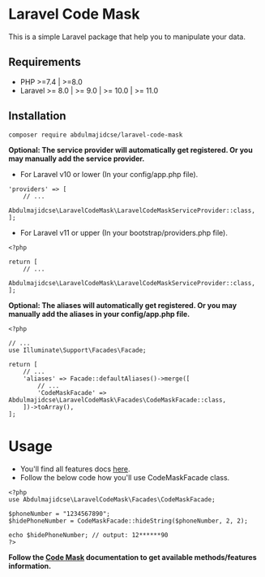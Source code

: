 # Laravel Code Mask

This is a simple Laravel package that help you to manipulate your data.

## Requirements

- PHP >=7.4 | >=8.0
- Laravel >= 8.0 | >= 9.0 | >= 10.0 | >= 11.0

## Installation

```
composer require abdulmajidcse/laravel-code-mask
```

<strong>Optional: The service provider will automatically get registered. Or you may manually add the service provider.</strong>

- For Laravel v10 or lower (In your config/app.php file).

```
'providers' => [
    // ...
    Abdulmajidcse\LaravelCodeMask\LaravelCodeMaskServiceProvider::class,
];
```

- For Laravel v11 or upper (In your bootstrap/providers.php file).

```
<?php

return [
    // ...
    Abdulmajidcse\LaravelCodeMask\LaravelCodeMaskServiceProvider::class,
];

```

<strong>Optional: The aliases will automatically get registered. Or you may manually add the aliases in your config/app.php file.</strong>

```
<?php

// ...
use Illuminate\Support\Facades\Facade;

return [
    // ...
    'aliases' => Facade::defaultAliases()->merge([
        // ...
        'CodeMaskFacade' => Abdulmajidcse\LaravelCodeMask\Facades\CodeMaskFacade::class,
    ])->toArray(),
];
```

# Usage

- You'll find all features docs <a href="https://packagist.org/packages/abdulmajidcse/code-mask" target="_blank">here</a>.
- Follow the below code how you'll use CodeMaskFacade class.

```
<?php
use Abdulmajidcse\LaravelCodeMask\Facades\CodeMaskFacade;

$phoneNumber = "1234567890";
$hidePhoneNumber = CodeMaskFacade::hideString($phoneNumber, 2, 2);

echo $hidePhoneNumber; // output: 12******90
?>
```

**Follow the <a href="https://packagist.org/packages/abdulmajidcse/code-mask" target="_blank">Code Mask</a> documentation to get available methods/features information.**
